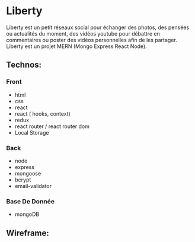 # Liberty
Liberty est un petit réseaux social pour échanger des photos,
des pensées ou actualités du moment, des vidéos youtube pour débattre en commentaires
ou poster des vidéos personnelles afin de les partager.
Liberty est un projet MERN (Mongo Express React Node).

## Technos:
### Front
- html
- css
- react
- react ( hooks, context)
- redux
- react router / react router dom
- Local Storage
### Back
- node
- express
- mongoose
- bcrypt
- email-validator

### Base De Donnée
- mongoDB

## Wireframe:

<!-- ![Wireframe](/public/wireframe.png) -->